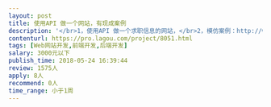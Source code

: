 ```yaml
---                
layout: post       
title: 使用API 做一个网站，有现成案例           
description: '</br>1，使用API 做一个求职信息的网站，</br>2，模仿案例：http://www.jobaccept.com/jobs/results.jsp?job=Sales&location=10031 </br>3，开发一个后台，可以在网站上插入广告。并屏蔽原有的广告。</br>4，希望可以在一周之内开发完成。</br>'     
contenturl: https://pro.lagou.com/project/8051.html      
tags: [Web网站开发,前端开发,后端开发]            
salary: 3000元以下          
publish_time: 2018-05-24 16:39:44         
review: 1575人                   
apply: 8人                   
recommend: 0人                   
time_range: 小于1周              
---                 
```

